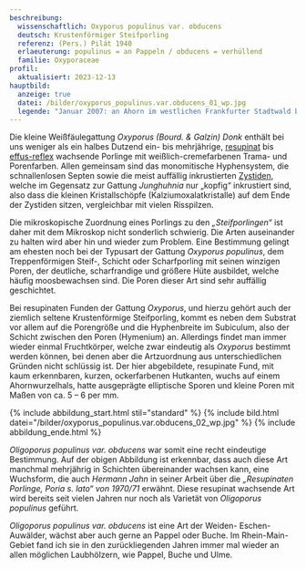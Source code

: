 ```yaml
---
beschreibung:
  wissenschaftlich: Oxyporus populinus var. obducens
  deutsch: Krustenförmiger Steifporling
  referenz: (Pers.) Pilát 1940
  erlaeuterung: populinus = an Pappeln / obducens = verhüllend
  familie: Oxyporaceae
profil:
  aktualisiert: 2023-12-13
hauptbild:
  anzeige: true
  datei: /bilder/oxyporus_populinus.var.obducens_01_wp.jpg
  legende: "Januar 2007: an Ahorn im westlichen Frankfurter Stadtwald bei Schwanheim"
---
```

Die kleine Weißfäulegattung *Oxyporus (Bourd. & Galzin) Donk* enthält bei uns weniger als ein halbes Dutzend ein- bis mehrjährige, [resupinat](resupinat "Glossar") bis [effus-reflex](effus-reflex "Glossar") wachsende Porlinge mit weißlich-cremefarbenen Trama- und Porenfarben. Allen gemeinsam sind das monomitische Hyphensystem, die schnallenlosen Septen sowie die meist auffällig inkrustierten [Zystiden](Zystiden "Glossar"), welche im Gegensatz zur Gattung *Junghuhnia* nur „kopfig“ inkrustiert sind, also dass die kleinen Kristallschöpfe (Kalziumoxalatkristalle) auf dem Ende der Zystiden sitzen, vergleichbar mit vielen Risspilzen.

Die mikroskopische Zuordnung eines Porlings zu den *„Steifporlingen“* ist daher mit dem Mikroskop nicht sonderlich schwierig. Die Arten auseinander zu halten wird aber hin und wieder zum Problem. Eine Bestimmung gelingt am ehesten noch bei der Typusart der Gattung *Oxyporus populinus*, dem Treppenförmigen Steif-, Schicht oder Scharfporling mit seinen winzigen Poren, der deutliche, scharfrandige und größere Hüte ausbildet, welche häufig moosbewachsen sind. Die Poren dieser Art sind sehr auffällig geschichtet.

Bei resupinaten Funden der Gattung *Oxyporus*, und hierzu gehört auch der ziemlich seltene Krustenförmige Steifporling, kommt es neben dem Substrat vor allem auf die Porengröße und die Hyphenbreite im Subiculum, also der Schicht zwischen den Poren (Hymenium) an. Allerdings findet man immer wieder einmal Fruchtkörper, welche zwar eindeutig als *Oxyporus* bestimmt werden können, bei denen aber die Artzuordnung aus unterschiedlichen Gründen nicht schlüssig ist. Der hier abgebildete, resupinate Fund, mit kaum erkennbaren, kurzen, ockerfarbenen Hutkanten, wuchs auf einem Ahornwurzelhals, hatte ausgeprägte elliptische Sporen und kleine Poren mit Maßen von ca. 5 – 6 per mm.

{% include abbildung_start.html stil="standard" %}
{% include bild.html datei="/bilder/oxyporus_populinus.var.obducens_02_wp.jpg" %}
{% include abbildung_ende.html %}

*Oligoporus populinus var. obducens* war somit eine recht eindeutige Bestimmung. Auf der obigen Abbildung ist erkennbar, dass auch diese Art manchmal mehrjährig in Schichten übereinander wachsen kann, eine Wuchsform, die auch *Hermann Jahn* in seiner Arbeit über die *„Resupinaten Porlinge, Poria s. lato“ von 1970/71* erwähnt. Diese resupinat wachsende Art wird bereits seit vielen Jahren nur noch als Varietät von *Oligoporus populinus* geführt.

*Oligoporus populinus var. obducens* ist eine Art der Weiden- Eschen- Auwälder, wächst aber auch gerne an Pappel oder Buche. Im Rhein-Main-Gebiet fand ich sie in den zurückliegenden Jahren immer mal wieder an allen möglichen Laubhölzern, wie Pappel, Buche und Ulme.